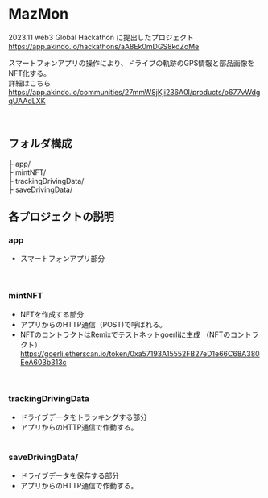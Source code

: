# MazMon
2023.11 web3 Global Hackathon に提出したプロジェクト<br>
https://app.akindo.io/hackathons/aA8Ek0mDGS8kdZoMe

スマートフォンアプリの操作により、ドライブの軌跡のGPS情報と部品画像をNFT化する。<br>
詳細はこちら<br>
https://app.akindo.io/communities/27mmW8jKji236A0l/products/o677vWdgqUAAdLXK

<br>

## フォルダ構成
├ app/  <br>
├ mintNFT/  <br>
├ trackingDrivingData/ <br>
├ saveDrivingData/ <br>

## 各プロジェクトの説明

### app
- スマートフォンアプリ部分
<br>

### mintNFT
- NFTを作成する部分
- アプリからのHTTP通信（POST)で呼ばれる。
- NFTのコントラクトはRemixでテストネットgoerliに生成
  （NFTのコントラクト）
  https://goerli.etherscan.io/token/0xa57193A15552FB27eD1e66C68A380EeA603b313c

<br>


### trackingDrivingData
- ドライブデータをトラッキングする部分
- アプリからのHTTP通信で作動する。
<br><br>

### saveDrivingData/
- ドライブデータを保存する部分
- アプリからのHTTP通信で作動する。
  
<br>
